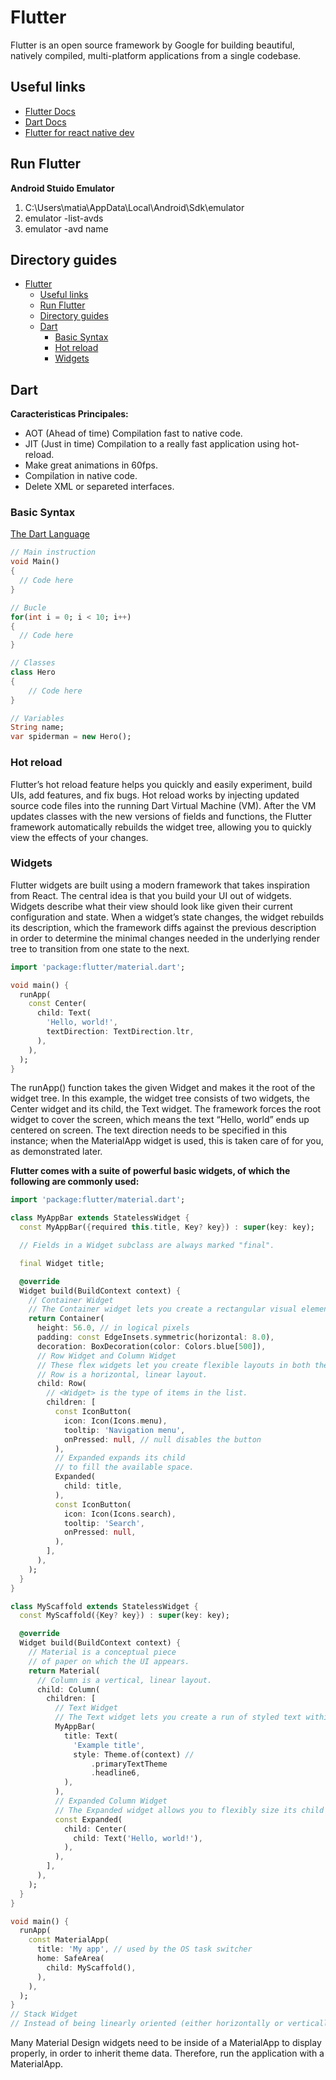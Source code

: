 # Flutter

Flutter is an open source framework by Google for building beautiful, natively compiled, multi-platform applications from a single codebase.

## Useful links

- [Flutter Docs](https://docs.flutter.dev/)
- [Dart Docs](https://dart.dev/guides)
- [Flutter for react native dev](https://docs.flutter.dev/get-started/flutter-for/react-native-devs)

## Run Flutter

**Android Stuido Emulator**

1. C:\Users\matia\AppData\Local\Android\Sdk\emulator
2. emulator -list-avds
3. emulator -avd name

  
## Directory guides

- [Flutter](#flutter)
  - [Useful links](#useful-links)
  - [Run Flutter](#run-flutter)
  - [Directory guides](#directory-guides)
  - [Dart](#dart)
    - [Basic Syntax](#basic-syntax)
    - [Hot reload](#hot-reload)
    - [Widgets](#widgets)

## Dart

**Caracteristicas Principales:**

- AOT (Ahead of time) Compilation fast to native code.
- JIT (Just in time) Compilation to a really fast application using hot-reload.
- Make great animations in 60fps.
- Compilation in native code.
- Delete XML or separeted interfaces.


### Basic Syntax

[The Dart Language](https://www.toptal.com/dart/dartlang-guide-for-csharp-java-devs#:~:text=It%20runs%20on%20everything%2C%20and,so%20it's%20quick%20to%20learn.)

```dart
// Main instruction
void Main()
{
  // Code here
}

// Bucle
for(int i = 0; i < 10; i++)
{
  // Code here
}

// Classes
class Hero
{
    // Code here
}

// Variables
String name;
var spiderman = new Hero();

```

### Hot reload

Flutter’s hot reload feature helps you quickly and easily experiment, build UIs, add features, and fix bugs. Hot reload works by injecting updated source code files into the running Dart Virtual Machine (VM). After the VM updates classes with the new versions of fields and functions, the Flutter framework automatically rebuilds the widget tree, allowing you to quickly view the effects of your changes.

### Widgets

Flutter widgets are built using a modern framework that takes inspiration from React. The central idea is that you build your UI out of widgets. Widgets describe what their view should look like given their current configuration and state. When a widget’s state changes, the widget rebuilds its description, which the framework diffs against the previous description in order to determine the minimal changes needed in the underlying render tree to transition from one state to the next.

```dart
import 'package:flutter/material.dart';

void main() {
  runApp(
    const Center(
      child: Text(
        'Hello, world!',
        textDirection: TextDirection.ltr,
      ),
    ),
  );
}
```
The runApp() function takes the given Widget and makes it the root of the widget tree. In this example, the widget tree consists of two widgets, the Center widget and its child, the Text widget. The framework forces the root widget to cover the screen, which means the text “Hello, world” ends up centered on screen. The text direction needs to be specified in this instance; when the MaterialApp widget is used, this is taken care of for you, as demonstrated later.

**Flutter comes with a suite of powerful basic widgets, of which the following are commonly used:**

```dart
import 'package:flutter/material.dart';

class MyAppBar extends StatelessWidget {
  const MyAppBar({required this.title, Key? key}) : super(key: key);

  // Fields in a Widget subclass are always marked "final".

  final Widget title;

  @override
  Widget build(BuildContext context) {
    // Container Widget
    // The Container widget lets you create a rectangular visual element. A container can be decorated with a BoxDecoration, such as a background, a border, or a shadow. A Container can also have margins, padding, and constraints applied to its size. In addition, a Container can be transformed in three dimensional space using a matrix.
    return Container(
      height: 56.0, // in logical pixels
      padding: const EdgeInsets.symmetric(horizontal: 8.0),
      decoration: BoxDecoration(color: Colors.blue[500]),  
      // Row Widget and Column Widget
      // These flex widgets let you create flexible layouts in both the horizontal (Row) and vertical (Column) directions. The design of these objects is based on the web’s flexbox layout model.
      // Row is a horizontal, linear layout.
      child: Row(
        // <Widget> is the type of items in the list.
        children: [
          const IconButton(
            icon: Icon(Icons.menu),
            tooltip: 'Navigation menu',
            onPressed: null, // null disables the button
          ),
          // Expanded expands its child
          // to fill the available space.
          Expanded(
            child: title,
          ),
          const IconButton(
            icon: Icon(Icons.search),
            tooltip: 'Search',
            onPressed: null,
          ),
        ],
      ),
    );
  }
}

class MyScaffold extends StatelessWidget {
  const MyScaffold({Key? key}) : super(key: key);

  @override
  Widget build(BuildContext context) {
    // Material is a conceptual piece
    // of paper on which the UI appears.
    return Material(
      // Column is a vertical, linear layout.
      child: Column(
        children: [
          // Text Widget
          // The Text widget lets you create a run of styled text within your application.
          MyAppBar(
            title: Text(
              'Example title',
              style: Theme.of(context) //
                  .primaryTextTheme
                  .headline6,
            ),
          ),
          // Expanded Column Widget
          // The Expanded widget allows you to flexibly size its child widget to fill the available space in the parent.
          const Expanded(
            child: Center(
              child: Text('Hello, world!'),
            ),
          ),
        ],
      ),
    );
  }
}

void main() {
  runApp(
    const MaterialApp(
      title: 'My app', // used by the OS task switcher
      home: SafeArea(
        child: MyScaffold(),
      ),
    ),
  );
}
// Stack Widget
// Instead of being linearly oriented (either horizontally or vertically), a Stack widget lets you place widgets on top of each other in paint order. You can then use the Positioned widget on children of a Stack to position them relative to the top, right, bottom, or left edge of the stack. Stacks are based on the web’s absolute positioning layout model.
```

Many Material Design widgets need to be inside of a MaterialApp to display properly, in order to inherit theme data. Therefore, run the application with a MaterialApp.